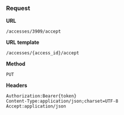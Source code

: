 ### Request

**URL**

`/accesses/3909/accept`

**URL template**

`/accesses/{access_id}/accept`

**Method**

`PUT`

**Headers**

`Authorization:Bearer{token}`  
`Content-Type:application/json;charset=UTF-8`  
`Accept:application/json`  

